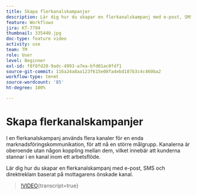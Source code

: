```yaml
---
title: Skapa flerkanalskampanjer
description: Lär dig hur du skapar en flerkanalskampanj med e-post, SMS och direktreklam baserat på mottagarens önskade kanal.
feature: Workflows
jira: KT-7794
thumbnail: 335440.jpg
doc-type: feature video
activity: use
team: TM
role: User
level: Beginner
exl-id: f8f8fd28-9adc-4993-a7ea-bfd01ac0fdf1
source-git-commit: 116a24a8aa123f615e08fa4ebd187b3c4c460ba2
workflow-type: tm+mt
source-wordcount: '85'
ht-degree: 100%

---
```


# Skapa flerkanalskampanjer

I en flerkanalskampanj används flera kanaler för en enda marknadsföringskommunikation, för att nå en större målgrupp. Kanalerna är oberoende utan någon koppling mellan dem, vilket innebär att kunderna stannar i en kanal inom ett arbetsflöde.

Lär dig hur du skapar en flerkanalskampanj med e-post, SMS och direktreklam baserat på mottagarens önskade kanal.

>[!VIDEO](https://video.tv.adobe.com/v/335440?quality=12&learn=on){transcript=true}
